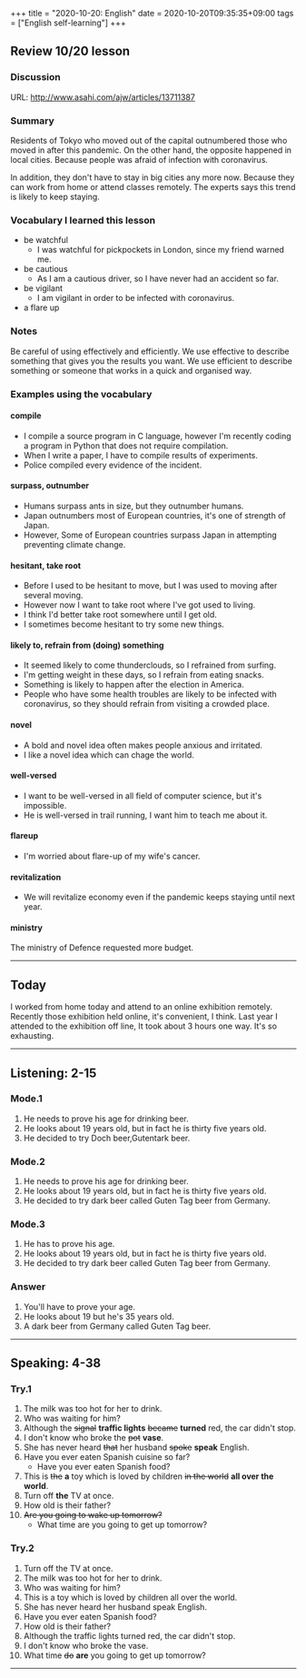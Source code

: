 +++
title =  "2020-10-20: English"
date = 2020-10-20T09:35:35+09:00
tags = ["English self-learning"]
+++
## Review 10/20 lesson

### Discussion

URL: http://www.asahi.com/ajw/articles/13711387

### Summary

Residents of Tokyo who moved out of the capital outnumbered those who moved in after this pandemic.
On the other hand, the opposite happened in local cities.
Because people was afraid of infection with coronavirus.

In addition, they don't have to stay in big cities any more now.
Because they can work from home or attend classes remotely. 
The experts says this trend is likely to keep staying.

### Vocabulary I learned this lesson

* be watchful
    - I was watchful for pickpockets in London, since my friend warned me.
* be cautious
    - As I am a cautious driver, so I have never had an accident so far.
* be vigilant
    - I am vigilant in order to be infected with coronavirus. 
* a flare up

### Notes

Be careful of using effectively and efficiently.
We use effective to describe something that gives you the results you want.
We use efficient to describe something or someone that works in a quick and organised way.

### Examples using the vocabulary 

#### compile

* I compile a source program in C language,
    however I'm recently coding a program in Python that does not require compilation.
* When I write a paper, I have to compile results of experiments.
* Police compiled every evidence of the incident. 

#### surpass, outnumber

* Humans surpass ants in size, but they outnumber humans.
* Japan outnumbers most of European countries, it's one of strength of Japan.
* However, Some of European countries surpass Japan in attempting preventing climate change.

#### hesitant, take root

* Before I used to be hesitant to move, but I was used to moving after several moving.
* However now I want to take root where I've got used to living.
* I think I'd better take root somewhere until I get old.
* I sometimes become hesitant to try some new things.

#### likely to, refrain from (doing) something

* It seemed likely to come thunderclouds, so I refrained from surfing.
* I'm getting weight in these days, so I refrain from eating snacks.
* Something is likely to happen after the election in America.
* People who have some health troubles are likely to be infected with coronavirus,
    so they should refrain from visiting a crowded place.

#### novel

* A bold and novel idea often makes people anxious and irritated.
* I like a novel idea which can chage the world. 

#### well-versed

* I want to be well-versed in all field of computer science, but it's impossible.
* He is well-versed in trail running, I want him to teach me about it.

#### flareup

* I'm worried about flare-up of my wife's cancer.

#### revitalization

* We will revitalize economy even if the pandemic keeps staying until next year.

#### ministry

The ministry of Defence requested more budget.

- - -

## Today

I worked from home today and attend to an online exhibition remotely.
Recently those exhibition held online, it's convenient, I think.
Last year I attended to the exhibition off line,
It took about 3 hours one way. It's so exhausting.

- - -

## Listening: 2-15

### Mode.1

1. He needs to prove his age for drinking beer.
2. He looks about 19 years old, but in fact he is thirty five years old.
3. He decided to try Doch beer,Gutentark beer.

### Mode.2

1. He needs to prove his age for drinking beer.
2. He looks about 19 years old, but in fact he is thirty five years old.
3. He decided to try dark beer called Guten Tag beer from Germany.

### Mode.3

1. He has to prove his age.
2. He looks about 19 years old, but in fact he is thirty five years old.
3. He decided to try dark beer called Guten Tag beer from Germany.

### Answer

1. You'll have to prove your age.
2. He looks about 19 but he's 35 years old.
3. A dark beer from Germany called Guten Tag beer.

- - -
## Speaking: 4-38

### Try.1

1. The milk was too hot for her to drink.
2. Who was waiting for him?
3. Although the ~~signal~~ **traffic lights** ~~became~~ **turned** red, the car didn't stop.
4. I don't know who broke the ~~pot~~ **vase**.
5. She has never heard ~~that~~ her husband ~~spoke~~ **speak** English.
6. Have you ever eaten Spanish cuisine so far?
    - Have you ever eaten Spanish food?
7. This is ~~the~~ **a** toy which is loved by children ~~in the world~~ **all over the world**.
8. Turn off **the** TV at once.
9. How old is their father?
10. ~~Are you going to wake up tomorrow?~~
    - What time are you going to get up tomorrow?

### Try.2

1. Turn off the TV at once.
2. The milk was too hot for her to drink.
3. Who was waiting for him?
4. This is a toy which is loved by children all over the world.
5. She has never heard her husband speak English.
6. Have you ever eaten Spanish food?
7. How old is their father?
8. Although the traffic lights turned red, the car didn't stop.
9. I don't know who broke the vase.
10. What time ~~do~~ **are** you going to get up tomorrow?

- - -

